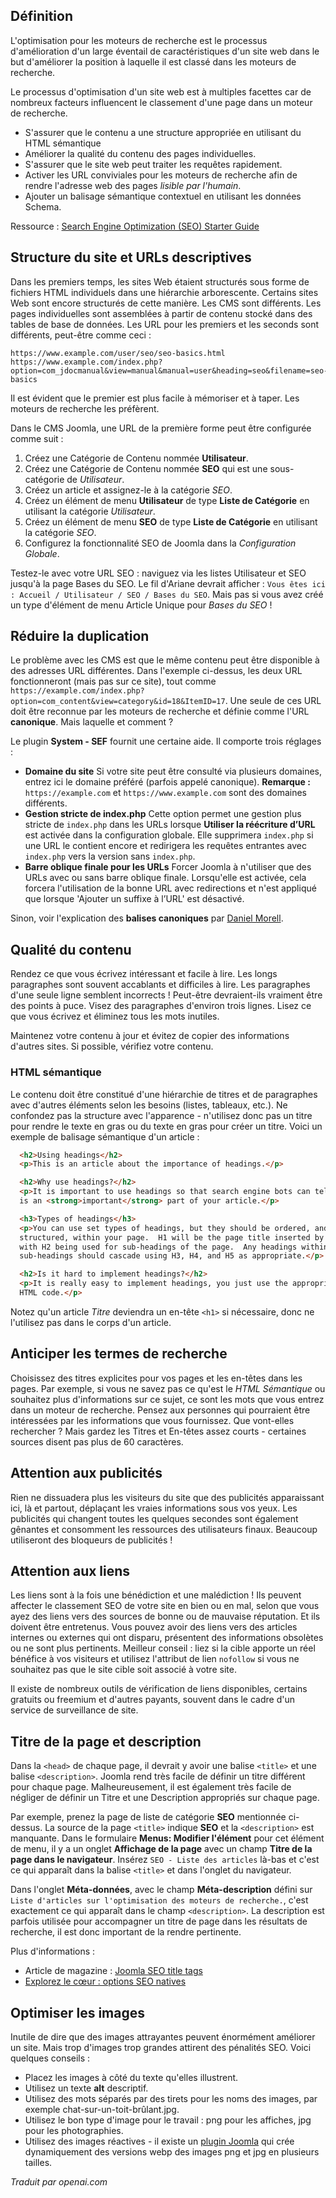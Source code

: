 <!-- Filename: jdocmanual?manual=user&heading=seo&filename=seo-basics.md / Display title: Principes de base du SEO -->

## Définition

L'optimisation pour les moteurs de recherche est le processus d'amélioration d'un large éventail de caractéristiques d'un site web dans le but d'améliorer la position à laquelle il est classé dans les moteurs de recherche.

Le processus d'optimisation d'un site web est à multiples facettes car de nombreux facteurs influencent le classement d'une page dans un moteur de recherche.

- S'assurer que le contenu a une structure appropriée en utilisant du HTML sémantique
- Améliorer la qualité du contenu des pages individuelles.
- S'assurer que le site web peut traiter les requêtes rapidement.
- Activer les URL conviviales pour les moteurs de recherche afin de rendre l'adresse web des pages *lisible par l'humain*.
- Ajouter un balisage sémantique contextuel en utilisant les données Schema.

Ressource : [Search Engine Optimization (SEO) Starter Guide](https://developers.google.com/search/docs/fundamentals/seo-starter-guide)

## Structure du site et URLs descriptives

Dans les premiers temps, les sites Web étaient structurés sous forme de fichiers HTML individuels dans une hiérarchie arborescente. Certains sites Web sont encore structurés de cette manière. Les CMS sont différents. Les pages individuelles sont assemblées à partir de contenu stocké dans des tables de base de données. Les URL pour les premiers et les seconds sont différents, peut-être comme ceci :

```
https://www.example.com/user/seo/seo-basics.html
https://www.example.com/index.php?option=com_jdocmanual&view=manual&manual=user&heading=seo&filename=seo-basics
```

Il est évident que le premier est plus facile à mémoriser et à taper. Les moteurs de recherche les préfèrent.

Dans le CMS Joomla, une URL de la première forme peut être configurée comme suit :

1. Créez une Catégorie de Contenu nommée **Utilisateur**.
2. Créez une Catégorie de Contenu nommée **SEO** qui est une sous-catégorie de *Utilisateur*.
3. Créez un article et assignez-le à la catégorie *SEO*.
4. Créez un élément de menu **Utilisateur** de type **Liste de Catégorie** en utilisant la catégorie *Utilisateur*.
5. Créez un élément de menu **SEO** de type **Liste de Catégorie** en utilisant la catégorie *SEO*.
6. Configurez la fonctionnalité SEO de Joomla dans la *Configuration Globale*.

Testez-le avec votre URL SEO : naviguez via les listes Utilisateur et SEO jusqu'à la page Bases du SEO. Le fil d'Ariane devrait afficher : `Vous êtes ici : Accueil / Utilisateur / SEO / Bases du SEO`. Mais pas si vous avez créé un type d'élément de menu Article Unique pour *Bases du SEO* !

## Réduire la duplication

Le problème avec les CMS est que le même contenu peut être disponible à des adresses URL différentes. Dans l'exemple ci-dessus, les deux URL fonctionneront (mais pas sur ce site), tout comme `https://example.com/index.php?option=com_content&view=category&id=18&ItemID=17`. Une seule de ces URL doit être reconnue par les moteurs de recherche et définie comme l'URL **canonique**. Mais laquelle et comment ?

Le plugin **System - SEF** fournit une certaine aide. Il comporte trois réglages :

- **Domaine du site** Si votre site peut être consulté via plusieurs domaines, entrez ici le domaine préféré (parfois appelé canonique). **Remarque :** `https://example.com` et `https://www.example.com` sont des domaines différents.
- **Gestion stricte de index.php** Cette option permet une gestion plus stricte de `index.php` dans les URLs lorsque **Utiliser la réécriture d’URL** est activée dans la configuration globale. Elle supprimera `index.php` si une URL le contient encore et redirigera les requêtes entrantes avec `index.php` vers la version sans `index.php`.
- **Barre oblique finale pour les URLs** Forcer Joomla à n'utiliser que des URLs avec ou sans barre oblique finale. Lorsqu'elle est activée, cela forcera l'utilisation de la bonne URL avec redirections et n'est appliqué que lorsque 'Ajouter un suffixe à l’URL' est désactivé.

Sinon, voir l'explication des **balises canoniques** par [Daniel Morell](https://www.danielmorell.com/blog/how-to-create-joomla-canonical-tags).

## Qualité du contenu

Rendez ce que vous écrivez intéressant et facile à lire. Les longs paragraphes sont souvent accablants et difficiles à lire. Les paragraphes d'une seule ligne semblent incorrects ! Peut-être devraient-ils vraiment être des points à puce. Visez des paragraphes d'environ trois lignes. Lisez ce que vous écrivez et éliminez tous les mots inutiles.

Maintenez votre contenu à jour et évitez de copier des informations d'autres sites. Si possible, vérifiez votre contenu.

### HTML sémantique

Le contenu doit être constitué d'une hiérarchie de titres et de paragraphes avec d'autres éléments selon les besoins (listes, tableaux, etc.). Ne confondez pas la structure avec l'apparence - n'utilisez donc pas un titre pour rendre le texte en gras ou du texte en gras pour créer un titre. Voici un exemple de balisage sémantique d'un article :

```html
  <h2>Using headings</h2>
  <p>This is an article about the importance of headings.</p>

  <h2>Why use headings?</h2>
  <p>It is important to use headings so that search engine bots can tell what
  is an <strong>important</strong> part of your article.</p>

  <h3>Types of headings</h3>
  <p>You can use set types of headings, but they should be ordered, and
  structured, within your page.  H1 will be the page title inserted by Joomla,
  with H2 being used for sub-headings of the page.  Any headings within your
  sub-headings should cascade using H3, H4, and H5 as appropriate.</p>

  <h2>Is it hard to implement headings?</h2>
  <p>It is really easy to implement headings, you just use the appropriate
  HTML code.</p>
```

Notez qu'un article *Titre* deviendra un en-tête `<h1>` si nécessaire, donc ne l'utilisez pas dans le corps d'un article.

## Anticiper les termes de recherche

Choisissez des titres explicites pour vos pages et les en-têtes dans les pages. Par exemple, si vous ne savez pas ce qu'est le *HTML Sémantique* ou souhaitez plus d'informations sur ce sujet, ce sont les mots que vous entrez dans un moteur de recherche. Pensez aux personnes qui pourraient être intéressées par les informations que vous fournissez. Que vont-elles rechercher ? Mais gardez les Titres et En-têtes assez courts - certaines sources disent pas plus de 60 caractères.

## Attention aux publicités

Rien ne dissuadera plus les visiteurs du site que des publicités apparaissant ici, là et partout, déplaçant les vraies informations sous vos yeux. Les publicités qui changent toutes les quelques secondes sont également gênantes et consomment les ressources des utilisateurs finaux. Beaucoup utiliseront des bloqueurs de publicités !

## Attention aux liens

Les liens sont à la fois une bénédiction et une malédiction ! Ils peuvent affecter le classement SEO de votre site en bien ou en mal, selon que vous ayez des liens vers des sources de bonne ou de mauvaise réputation. Et ils doivent être entretenus. Vous pouvez avoir des liens vers des articles internes ou externes qui ont disparu, présentent des informations obsolètes ou ne sont plus pertinents. Meilleur conseil : liez si la cible apporte un réel bénéfice à vos visiteurs et utilisez l'attribut de lien `nofollow` si vous ne souhaitez pas que le site cible soit associé à votre site.

Il existe de nombreux outils de vérification de liens disponibles, certains gratuits ou freemium et d'autres payants, souvent dans le cadre d'un service de surveillance de site.

## Titre de la page et description

Dans la `<head>` de chaque page, il devrait y avoir une balise `<title>` et une balise `<description>`. Joomla rend très facile de définir un titre différent pour chaque page. Malheureusement, il est également très facile de négliger de définir un Titre et une Description appropriés sur chaque page.

Par exemple, prenez la page de liste de catégorie **SEO** mentionnée ci-dessus. La source de la page `<title>` indique **SEO** et la `<description>` est manquante. Dans le formulaire **Menus: Modifier l'élément** pour cet élément de menu, il y a un onglet **Affichage de la page** avec un champ **Titre de la page dans le navigateur**. Insérez `SEO - Liste des articles` là-bas et c'est ce qui apparaît dans la balise `<title>` et dans l'onglet du navigateur.

Dans l'onglet **Méta-données**, avec le champ **Méta-description** défini sur `Liste d'articles sur l'optimisation des moteurs de recherche.`, c'est exactement ce qui apparaît dans le champ `<description>`. La description est parfois utilisée pour accompagner un titre de page dans les résultats de recherche, il est donc important de la rendre pertinente.

Plus d'informations :
* Article de magazine : [Joomla SEO title tags](https://magazine.joomla.org/all-issues/september/joomla-seo-title-tags)
* [Explorez le cœur : options SEO natives](https://magazine.joomla.org/all-issues/june/explore-the-core-native-seo-options)

## Optimiser les images

Inutile de dire que des images attrayantes peuvent énormément améliorer un site. Mais trop d'images trop grandes attirent des pénalités SEO. Voici quelques conseils :

- Placez les images à côté du texte qu'elles illustrent.
- Utilisez un texte **alt** descriptif.
- Utilisez des mots séparés par des tirets pour les noms des images, par exemple chat-sur-un-toit-brûlant.jpg.
- Utilisez le bon type d'image pour le travail : png pour les affiches, jpg pour les photographies.
- Utilisez des images réactives - il existe un [plugin Joomla](https://responsive-images.dgrammatiko.dev/) qui crée dynamiquement des versions webp des images png et jpg en plusieurs tailles.

*Traduit par openai.com*

